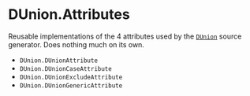 # DUnion.Attributes

Reusable implementations of the 4 attributes used by the [`DUnion`](https://www.nuget.org/packages/DUnion) source generator. Does nothing much on its own.

- `DUnion.DUnionAttribute`
- `DUnion.DUnionCaseAttribute`
- `DUnion.DUnionExcludeAttribute`
- `DUnion.DUnionGenericAttribute`